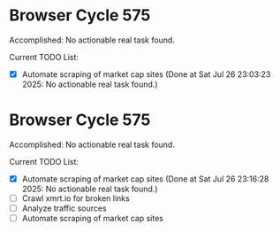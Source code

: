 # Browser Cycle 575

Accomplished: No actionable real task found.

Current TODO List:

- [x] Automate scraping of market cap sites  (Done at Sat Jul 26 23:03:23 2025: No actionable real task found.)

# Browser Cycle 575

Accomplished: No actionable real task found.

Current TODO List:

- [x] Automate scraping of market cap sites  (Done at Sat Jul 26 23:16:28 2025: No actionable real task found.)
- [ ] Crawl xmrt.io for broken links
- [ ] Analyze traffic sources
- [ ] Automate scraping of market cap sites